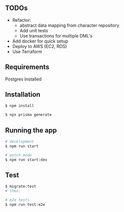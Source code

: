 ## TODOs
- Refactor:
  - abstract data mapping from character repository
  - Add unit tests
  - Use transactions for multiple DML's
- Add docker for quick setup
- Deploy to AWS (EC2, RDS)
- Use Terraform

## Requirements
Postgres Installed

## Installation

```bash
$ npm install

$ npx prisma generate
```


## Running the app

```bash
# development
$ npm run start

# watch mode
$ npm run start:dev
```

## Test
```bash
$ migrate:test
# then:

# e2e tests
$ npm run test:e2e
```
